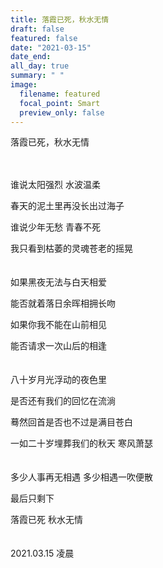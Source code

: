 ```yaml
---
title: 落霞已死，秋水无情
draft: false
featured: false
date: "2021-03-15"
date_end: 
all_day: true
summary: " "
image:
  filename: featured
  focal_point: Smart
  preview_only: false
---
```

落霞已死，秋水无情
<br><br><br>

谁说太阳强烈 水波温柔

春天的泥土里再没长出过海子

谁说少年无愁 青春不死

我只看到枯萎的灵魂苍老的摇晃
<br><br><br>
如果黑夜无法与白天相爱

能否就着落日余晖相拥长吻

如果你我不能在山前相见

能否请求一次山后的相逢
<br><br><br>
八十岁月光浮动的夜色里

是否还有我们的回忆在流淌

蓦然回首是否也不过是满目苍白

一如二十岁埋葬我们的秋天 寒风萧瑟
<br><br><br>
多少人事再无相遇 多少相遇一吹便散

最后只剩下

落霞已死 秋水无情
<br><br><br>
2021.03.15 凌晨